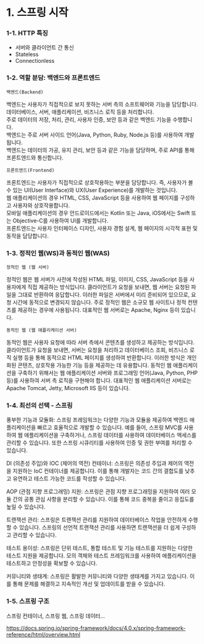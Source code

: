 # 1. 스프링 시작

### 1-1. HTTP 특징
- 서버와 클라이언트 간 통신
- Stateless
- Connectionless

### 1-2. 역할 분담: 백엔드와 프론트엔드
`백엔드(Backend)`  
  
백엔드는 사용자가 직접적으로 보지 못하는 서버 측의 소프트웨어와 기능을 담당합니다.  
데이터베이스, 서버, 애플리케이션, 비즈니스 로직 등을 처리합니다.  
주로 데이터의 저장, 처리, 관리, 사용자 인증, 보안 등과 같은 백엔드 기능을 수행합니다.  
백엔드는 주로 서버 사이드 언어(Java, Python, Ruby, Node.js 등)를 사용하여 개발됩니다.  
백엔드는 데이터의 가공, 유지 관리, 보안 등과 같은 기능을 담당하며, 주로 API를 통해 프론트엔드와 통신합니다.  
  
`프론트엔드(Frontend)`  

프론트엔드는 사용자가 직접적으로 상호작용하는 부분을 담당합니다. 즉, 사용자가 볼 수 있는 UI(User Interface)와 UX(User Experience)를 개발하는 것입니다.  
웹 애플리케이션의 경우 HTML, CSS, JavaScript 등을 사용하여 웹 페이지를 구성하고 사용자와 상호작용합니다.  
모바일 애플리케이션의 경우 안드로이드에서는 Kotlin 또는 Java, iOS에서는 Swift 또는 Objective-C를 사용하여 UI를 개발합니다.  
프론트엔드는 사용자 인터페이스 디자인, 사용자 경험 설계, 웹 페이지의 시각적 표현 및 동작을 담당합니다.  

### 1-3. 정적인 웹(WS)과 동적인 웹(WAS)

`정적인 웹 (웹 서버)`  

정적인 웹은 웹 서버가 사전에 작성된 HTML 파일, 이미지, CSS, JavaScript 등을 사용자에게 직접 제공하는 방식입니다.
클라이언트가 요청을 보내면, 웹 서버는 요청된 파일을 그대로 반환하여 응답합니다. 이러한 파일은 서버에서 미리 준비되어 있으므로, 요청 시간에 동적으로 변경되지 않습니다.
주로 정적인 웹은 소규모 웹 사이트나 정적 컨텐츠를 제공하는 경우에 사용됩니다.
대표적인 웹 서버로는 Apache, Nginx 등이 있습니다.  
  
`동적인 웹 (웹 애플리케이션 서버)`  

동적인 웹은 사용자 요청에 따라 서버 측에서 콘텐츠를 생성하고 제공하는 방식입니다.
클라이언트가 요청을 보내면, 서버는 요청을 처리하고 데이터베이스 조회, 비즈니스 로직 실행 등을 통해 동적으로 HTML 페이지를 생성하여 반환합니다.
이러한 방식은 개인화된 콘텐츠, 상호작용 가능한 기능 등을 제공하는 데 유용합니다.
동적인 웹 애플리케이션을 구축하기 위해서는 웹 애플리케이션 서버와 프로그래밍 언어(Java, Python, PHP 등)를 사용하여 서버 측 로직을 구현해야 합니다.
대표적인 웹 애플리케이션 서버로는 Apache Tomcat, Jetty, Microsoft IIS 등이 있습니다.

### 1-4. 최선의 선택 - 스프링

풍부한 기능과 모듈화: 스프링 프레임워크는 다양한 기능과 모듈을 제공하여 백엔드 애플리케이션을 빠르고 효율적으로 개발할 수 있습니다. 예를 들어, 스프링 MVC를 사용하여 웹 애플리케이션을 구축하거나, 스프링 데이터를 사용하여 데이터베이스 액세스를 관리할 수 있습니다. 또한 스프링 시큐리티를 사용하여 인증 및 권한 부여를 처리할 수 있습니다.

DI (의존성 주입)와 IOC (제어의 역전) 컨테이너: 스프링은 의존성 주입과 제어의 역전을 지원하는 IoC 컨테이너를 제공합니다. 이를 통해 개발자는 코드 간의 결합도를 낮추고 유연하고 테스트 가능한 코드를 작성할 수 있습니다.

AOP (관점 지향 프로그래밍) 지원: 스프링은 관점 지향 프로그래밍을 지원하여 여러 모듈 간의 공통 관심 사항을 분리할 수 있습니다. 이를 통해 코드 중복을 줄이고 응집도를 높일 수 있습니다.

트랜잭션 관리: 스프링은 트랜잭션 관리를 지원하여 데이터베이스 작업을 안전하게 수행할 수 있습니다. 스프링의 선언적 트랜잭션 관리를 사용하면 트랜잭션을 더 쉽게 구성하고 관리할 수 있습니다.

테스트 용이성: 스프링은 단위 테스트, 통합 테스트 및 기능 테스트를 지원하는 다양한 테스트 지원을 제공합니다. 모의 객체와 테스트 프레임워크를 사용하여 애플리케이션을 테스트하고 안정성을 확보할 수 있습니다.

커뮤니티와 생태계: 스프링은 활발한 커뮤니티와 다양한 생태계를 가지고 있습니다. 이를 통해 문제를 해결하고 지속적인 개선 및 업데이트를 받을 수 있습니다.


### 1-5. 스프링 구조

스프링 컨테이너, 스프링 웹, 스프링 데이터...

https://docs.spring.io/spring-framework/docs/4.0.x/spring-framework-reference/html/overview.html